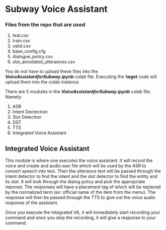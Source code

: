 # Subway Voice Assistant

### Files from the repo that are used

1. test.csv
2. train.csv
3. valid.csv
4. base_config.cfg
5. dialogue_policy.csv
6. slot_annotated_utterances.csv

You do not have to upload these files into the ___VoiceAssistantforSubway.ipynb___ colab file. Executing the __!wget__ code will upload them into the colab instance.

There are 5 modules in the ___VoiceAssistantforSubway.ipynb___ colab file. Namely:

1. ASR
2. Intent Dectection
3. Slot Detection
4. DST
5. TTS
6. Integrated Voice Assistant 

## Integrated Voice Assistant

This module is where one executes the voice assistant. It will record the voice and create and audio.wav file which will be used by the ASR to convert speech into text. Then the utterance text will be passed through the intent detector to find the intent and the slot detector to find the entity and its slot. It will look through the dialog policy and pick the appropriate reponse. The responses will have a placement tag of <ref> which will be replaced by the normalized term (ex: official name of the item from the menu). The response will then be passed through the TTS to give out the voice audio response of the assistant. 

Once you execute the Integrated VA, it will immediately start recording your command and once you stop the recording, it will give a response to your command.

